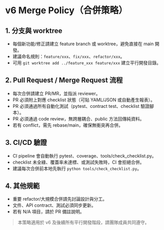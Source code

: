 # v6 Merge Policy（合併策略）

## 1. 分支與 worktree
- 每個新功能/修正請建立 feature branch 或 worktree，避免直接在 main 開發。
- 建議命名規則：`feature/xxx`、`fix/xxx`、`refactor/xxx`。
- 可用 `git worktree add ../feature_xxx feature/xxx` 建立平行開發目錄。

## 2. Pull Request / Merge Request 流程
- 每次合併請建立 PR/MR，並指派 reviewer。
- PR 必須附上對應 checklist 狀態（可貼 YAML/JSON 或自動產生報表）。
- PR 必須通過所有自動化測試（pytest、contract test、checklist 驗證腳本）。
- PR 必須通過 code review，無跨層耦合、public 方法回傳純資料。
- 若有 conflict，需先 rebase/main，確保無衝突再合併。

## 3. CI/CD 驗證
- CI pipeline 會自動執行 pytest、coverage、tools/check_checklist.py。
- checklist 未全綠、覆蓋率未達標、或測試失敗時，CI 會拒絕合併。
- 建議每次合併前本地先執行 `python tools/check_checklist.py`。

## 4. 其他規範
- 重要 refactor/大規模合併請先討論設計與分工。
- 文件、API contract、測試必須同步更新。
- 若有 N/A 項目，請於 PR 備註說明。

> 本策略適用於 v6 及後續所有平行開發階段，請團隊成員共同遵守。 